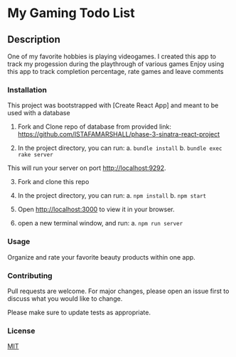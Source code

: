 # My Gaming Todo List

## Description

One of my favorite hobbies is playing videogames.
I created this app to track my progession during the playthrough of various games
Enjoy using this app to track completion percentage, rate games and leave comments


### Installation

This project was bootstrapped with [Create React App] and meant to be used with a database

1. Fork and Clone repo of database from provided
   link: https://github.com/ISTAFAMARSHALL/phase-3-sinatra-react-project 

2. In the project directory, you can run:
    a. `bundle install`
    b. `bundle exec rake server`

This will run your server on port
[http://localhost:9292](http://localhost:9292).

3. Fork and clone this repo

4. In the project directory, you can run:
    a. `npm install`
    b. `npm start`

5. Open [http://localhost:3000](http://localhost:3000) to view it in your browser.

6. open a new terminal window, and run:
    a. `npm run server`

### Usage

Organize and rate your favorite beauty products within one app.

### Contributing

Pull requests are welcome. For major changes, please open an issue first to discuss what you would like to change.

Please make sure to update tests as appropriate.

### License

[MIT](https://choosealicense.com/licenses/mit/)
